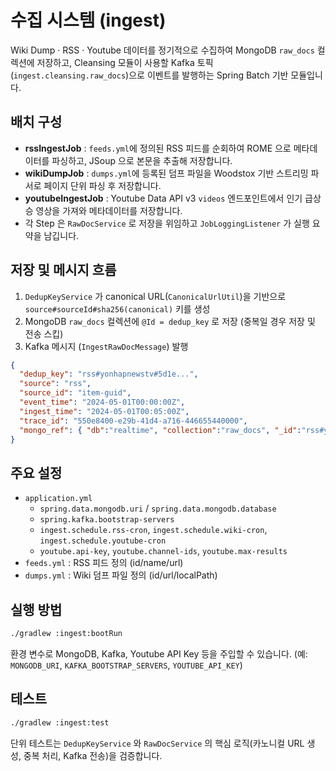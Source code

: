 # 수집 시스템 (ingest)

Wiki Dump · RSS · Youtube 데이터를 정기적으로 수집하여 MongoDB `raw_docs` 컬렉션에 저장하고, Cleansing 모듈이 사용할 Kafka 토픽(`ingest.cleansing.raw_docs`)으로 이벤트를 발행하는 Spring Batch 기반 모듈입니다.

## 배치 구성
- **rssIngestJob** : `feeds.yml`에 정의된 RSS 피드를 순회하여 ROME 으로 메타데이터를 파싱하고, JSoup 으로 본문을 추출해 저장합니다.
- **wikiDumpJob** : `dumps.yml`에 등록된 덤프 파일을 Woodstox 기반 스트리밍 파서로 페이지 단위 파싱 후 저장합니다.
- **youtubeIngestJob** : Youtube Data API v3 `videos` 엔드포인트에서 인기 급상승 영상을 가져와 메타데이터를 저장합니다.
- 각 Step 은 `RawDocService` 로 저장을 위임하고 `JobLoggingListener` 가 실행 요약을 남깁니다.

## 저장 및 메시지 흐름
1. `DedupKeyService` 가 canonical URL(`CanonicalUrlUtil`)을 기반으로 `source#sourceId#sha256(canonical)` 키를 생성
2. MongoDB `raw_docs` 컬렉션에 `@Id = dedup_key` 로 저장 (중복일 경우 저장 및 전송 스킵)
3. Kafka 메시지 (`IngestRawDocMessage`) 발행

```json
{
  "dedup_key": "rss#yonhapnewstv#5d1e...",
  "source": "rss",
  "source_id": "item-guid",
  "event_time": "2024-05-01T00:00:00Z",
  "ingest_time": "2024-05-01T00:05:00Z",
  "trace_id": "550e8400-e29b-41d4-a716-446655440000",
  "mongo_ref": { "db":"realtime", "collection":"raw_docs", "_id":"rss#yonhapnewstv#5d1e..." }
}
```

## 주요 설정
- `application.yml`
  - `spring.data.mongodb.uri` / `spring.data.mongodb.database`
  - `spring.kafka.bootstrap-servers`
  - `ingest.schedule.rss-cron`, `ingest.schedule.wiki-cron`, `ingest.schedule.youtube-cron`
  - `youtube.api-key`, `youtube.channel-ids`, `youtube.max-results`
- `feeds.yml` : RSS 피드 정의 (id/name/url)
- `dumps.yml` : Wiki 덤프 파일 정의 (id/url/localPath)

## 실행 방법
```bash
./gradlew :ingest:bootRun
```

환경 변수로 MongoDB, Kafka, Youtube API Key 등을 주입할 수 있습니다. (예: `MONGODB_URI`, `KAFKA_BOOTSTRAP_SERVERS`, `YOUTUBE_API_KEY`)

## 테스트
```bash
./gradlew :ingest:test
```

단위 테스트는 `DedupKeyService` 와 `RawDocService` 의 핵심 로직(카노니컬 URL 생성, 중복 처리, Kafka 전송)을 검증합니다.
